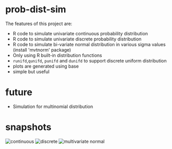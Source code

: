 # prob-dist-sim

The features of this project are:
- R code to simulate univariate continuous probability distribution 
- R code to simulate univariate discrete probability distribution 
- R code to simulate bi-variate normal distribution in various sigma values (install 'mvtnorm' package)
- Only using R built-in distribution functions
- `runifd`,`qunifd`, `punifd` and `dunifd` to support discrete uniform distribution
- plots are generated using base
- simple but useful

# future
- Simulation for multinomial distribution 

# snapshots

![continuous](http://www.fcheraghi.ir/images/prob-stat-sim/cont.png)
![discrete](http://www.fcheraghi.ir/images/prob-stat-sim/dist.png)
![multivariate normal](http://www.fcheraghi.ir/images/prob-stat-sim/mvtnorm.png)

